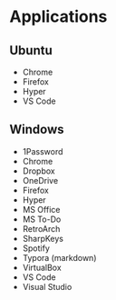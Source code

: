 # Applications

## Ubuntu
- Chrome
- Firefox
- Hyper
- VS Code

## Windows
- 1Password
- Chrome
- Dropbox
- OneDrive
- Firefox
- Hyper
- MS Office
- MS To-Do
- RetroArch
- SharpKeys
- Spotify
- Typora (markdown)
- VirtualBox
- VS Code
- Visual Studio
